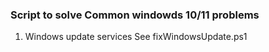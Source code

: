 ### Script to solve Common windowds 10/11 problems

1. Windows update services
   See fixWindowsUpdate.ps1
